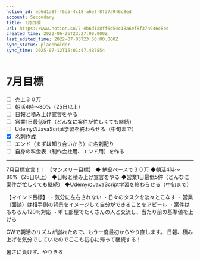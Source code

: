 ```yaml
---
notion_id: eb6d1a8f-f6d5-4c18-a6ef-8f37a946c8ed
account: Secondary
title: 7月目標
url: https://www.notion.so/7-eb6d1a8ff6d54c18a6ef8f37a946c8ed
created_time: 2022-06-26T23:27:00.000Z
last_edited_time: 2022-07-03T23:56:00.000Z
sync_status: placeholder
sync_time: 2025-07-12T15:01:47.487854
---
```

# 7月目標

- [ ] 売上３０万
- [ ] 朝活4時〜80%（25日以上）
- [ ] 日報と積み上げ宣言をやる
- [ ] 営業1日最低5件（どんなに案件が忙しくても継続）
- [ ] UdemyのJavaScript学習を終わらせる（中旬まで）
- [x] 名刺作成
- [ ] エンド（まずは知り合いから）に名刺配り
- [ ] 自身の料金表（制作会社用、エンド用）を作る
---
7月目標宣言！！
【マンスリー目標】
◆ 納品ベースで３０万
◆朝活4時〜80%（25日以上）
◆日報と積み上げ宣言をやる
◆営業1日最低5件（どんなに案件が忙しくても継続）
◆UdemyのJavaScript学習を終わらせる（中旬まで）

【マインド目標】
・気分に左右されない
・日々のタスクを淡々とこなす
・営業（面談）は相手側の背景をイメージして自分ができることをアピール
・案件はもちろん120％対応
・ポモ部屋でたくさんの人と交流し、当たり前の基準値を上げる

GWで朝活のリズムが崩れたので、もう一度最初からやり直します。
日報、積み上げを気分でしていたのでここも初心に帰って継続する！

暑さに負けず、やりきる
